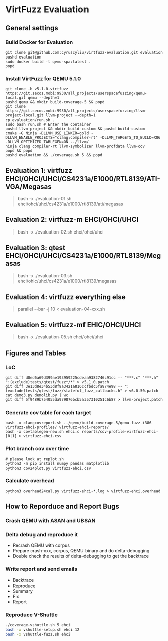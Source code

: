 # VirtFuzz Evaluation

## General settings

### Build Docker for Evaluation 
```
git clone git@github.com:cyruscyliu/virtfuzz-evaluation.git evaluation
pushd evaluation
sudo docker build -t qemu-spa:latest .
popd
```

### Install VirtFuzz for QEMU 5.1.0
```
git clone -b v5.1.0-virtfuzz https://git.secos.mobi:9930/all_projects/userspacefuzzing/qemu-local.git qemu --depth=1
pushd qemu && mkdir build-coverage-5 && popd
git clone https://git.secos.mobi:9930/all_projects/userspacefuzzing/llvm-project-local.git llvm-project --depth=1
cp evaluation/run.sh .
sudo bash run.sh # Enter the container
pushd llvm-project && mkdir build-custom && pushd build-custom
cmake -G Ninja -DLLVM_USE_LINKER=gold -DLLVM_ENABLE_PROJECTS="clang;compiler-rt" -DLLVM_TARGETS_TO_BUILD=X86 -DLLVM_OPTIMIZED_TABLEGEN=ON ../llvm/
ninja clang compiler-rt llvm-symbolizer llvm-profdata llvm-cov
popd && popd
pushd evaluation && ./coverage.sh 5 && popd
```

## Evaluation 1: virtfuzz EHCI/OHCI/UHCI/CS4231a/E1000/RTL8139/ATI-VGA/Megasas
>bash -x ./evaluation-01.sh ehci/ohci/uhci/cs4231a/e1000/rtl8139/ati/megasas

## Evaluation 2: virtfuzz-m EHCI/OHCI/UHCI
>bash -x ./evaluation-02.sh ehci/ohci/uhci

## Evaluation 3: qtest EHCI/OHCI/UHCI/CS4231a/E1000/RTL8139/Megasas
>bash -x ./evaluation-03.sh ehci/ohic/uhci/cs4231a/e1000/rtl8139/megasas

## Evaluation 4: virtfuzz everything else
>parallel --bar -j 10 < evaluation-04-xxx.sh

## Evaluation 5: virtfuzz-mf EHIC/OHCI/UHCI
>bash -x ./evaluation-05.sh ehci/ohci/uhci

## Figures and Tables

### LoC
```
git diff d0ed6a69d399ae193959225cdeaa9382746c91cc -- "***.c" "***.h" ":(exclude)tests/qtest/fuzz*/*" > v5.1.0.patch
git diff 3e13d8e34b53d8f9a3421a816ccfbdc5fa874e98 -- ":(exclude)tests/qtest/fuzz/stateful_fuzz_callbacks.h" > v6.0.50.patch
cat demo3.py demolib.py | wc
git diff 5f9489b754055da979876bcb5a357310251c6b87 > llvm-project.patch
```

### Generate cov table for each target
```
bash -x clangcovreport.sh ../qemu/build-coverage-5/qemu-fuzz-i386 virtfuzz-ehci-profiles/ virtfuzz-ehci-reports/
bash -x covtablegen-new.sh ehci.c reports/cov-profile-virtfuzz-ehci- [0|1] > virtfuzz-ehci.csv
```

### Plot branch cov over time
```
# please look at replot.sh
python3 -m pip install numpy pandas matplotlib
python3 cov24plot.py virtfuzz-ehci.csv
```

### Calculate overhead
```
python3 overhead24cal.py virtfuzz-ehci-*.log > virtfuzz-ehci.overhead
```

## How to Reporduce and Report Bugs

### Crash QEMU with ASAN and UBSAN

### Delta debug and reproduce it

+ Recrash QEMU with corpus
+ Prepare crash-xxx, corpus, QEMU binary and do delta-debugging
+ Double check the results of delta-debugging to get the backtrace

### Write report and send emails

+ Backtrace
+ Reproduce
+ Summary
+ Fix
+ Report

### Reproduce V-Shuttle

```bash
./coverage-vshuttle.sh 5 ehci
bash -x vshuttle-setup.sh ehci 12
bash -x vshuttle-fuzz.sh ehci
```
